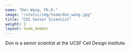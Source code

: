 ```yaml
---
name: "Don Wang, Ph.D."
image: "/static/img/team/don_wang.jpg"
title: "CDI Senior Scientist"
weight: 3
layout: team_member
---
```

Don is a senior scientist at the UCSF Cell Design Institute.